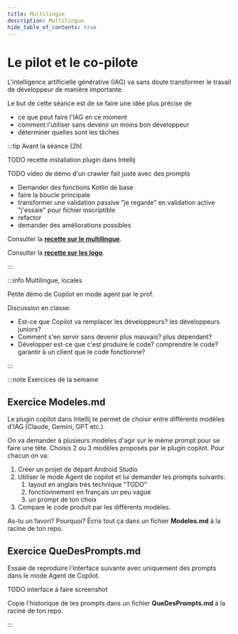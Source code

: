 ```yaml
---
title: Multilingue
description: Multilingue
hide_table_of_contents: true
---
```


# Le pilot et le co-pilote

L'intelligence artificielle générative (IAG) va sans doute transformer le travail de développeur
de manière importante.

Le but de cette séance est de se faire une idée plus précise de
- ce que peut faire l'IAG en ce moment
- comment l'utiliser sans devenir un moins bon développeur
- déterminer quelles sont les tâches 

<Row>

<Column>

:::tip Avant la séance (2h)

TODO recette installation plugin dans Intellij

TODO video de démo d'un crawler fait juste avec des prompts
- Demander des fonctions Kotlin de base
- faire la boucle principale
- transformer une validation passive "je regarde" en validation active "j'essaie" pour fichier inscriptible
- refactor
- demander des améliorations possibles

Consulter la **[recette sur le multilingue](../recettes/multilingue)**.

Consulter la **[recette sur les logo](../recettes/logo)**.

:::

</Column>

<Column>

:::info Multilingue, locales

Petite démo de Copilot en mode agent par le prof.

Discussion en classe:
- Est-ce que Copilot va remplacer les développeurs? les développeurs juniors?
- Comment s'en servir sans devenir plus mauvais? plus dépendant?
- Développer est-ce que c'est produire le code? comprendre le code? garantir à un client que le code fonctionne?


:::

</Column>

</Row>

:::note Exercices de la semaine

## Exercice Modeles.md

Le plugin copilot dans Intellij te permet de choisir entre différents modèles d'IAG (Claude, Gemini, GPT etc.).

On va demander à plusieurs modèles d'agir sur le même prompt pour se faire une tête. Choisis 2 ou 3 modèles proposés par le plugin copilot. Pour chacun on va:
1. Créer un projet de départ Android Studio
2. Utiliser le mode Agent de copilot et lui demander les prompts suivants:
   1. layout en anglais très technique "TODO"
   2. fonctionnement en français un peu vague
   3. un prompt de ton choix
3. Compare le code produit par les différents modèles.

As-tu un favori? Pourquoi? Écris tout ça dans un fichier **Modeles.md** à la racine de ton repo.

## Exercice QueDesPrompts.md

Essaie de reproduire l'interface suivante avec uniquement des prompts dans le mode Agent de Copilot.

TODO interface à faire screenshot

Copie l'historique de tes prompts dans un fichier **QueDesPrompts.md** à la racine de ton repo.

:::
